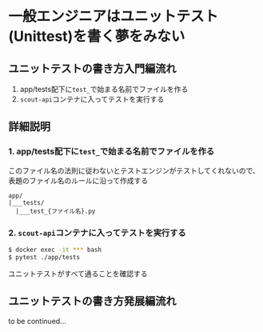 # 一般エンジニアはユニットテスト(Unittest)を書く夢をみない

## ユニットテストの書き方入門編流れ

1. app/tests配下に`test_`で始まる名前でファイルを作る
2. `scout-api`コンテナに入ってテストを実行する

## 詳細説明

### 1. app/tests配下に`test_`で始まる名前でファイルを作る

このファイル名の法則に従わないとテストエンジンがテストしてくれないので、表題のファイル名のルールに沿って作成する

```
app/
|___tests/
  |___test_{ファイル名}.py
```

### 2. `scout-api`コンテナに入ってテストを実行する

```bash
$ docker exec -it *** bash
$ pytest ./app/tests
```

ユニットテストがすべて通ることを確認する

## ユニットテストの書き方発展編流れ

to be continued...
